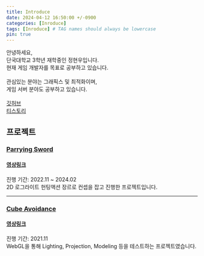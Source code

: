 ```yaml
---
title: Introduce
date: 2024-04-12 16:50:00 +/-0900
categories: [Inroduce]
tags: [Inroduce] # TAG names should always be lowercase
pin: true
---
```


안녕하세요, <br>
단국대학교 3학년 재학중인 정현우입니다. <br>
현재 게임 개발자를 목표로 공부하고 있습니다. <br>
<br>
관심있는 분야는 그래픽스 및 최적화이며,<br>
게임 서버 분야도 공부하고 있습니다. <br>
<br>
[깃허브](https://github.com/Lagooneng)<br>
[티스토리](https://lagooneng.tistory.com/)

## 프로젝트

### [Parrying Sword](../Project_ParryingSword)

#### [영상링크](https://www.youtube.com/watch?v=kUkS4zQ0rV0)

진행 기간: 2022.11 ~ 2024.02 <br>
2D 로그라이트 헌팅액션 장르로 컨셉을 잡고 진행한 프로젝트입니다. <br>

<hr>

### [Cube Avoidance](../Project_CubeAvoidance)

#### [영상링크](https://www.youtube.com/watch?v=2QVapFO1GyM)

진행 기간: 2021.11<br>
WebGL을 통해 Lighting, Projection, Modeling 등을 테스트하는 프로젝트였습니다.<br>
